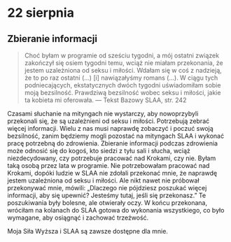
# 22 sierpnia

## Zbieranie informacji

> Choć byłam w programie od sześciu tygodni, a mój ostatni związek zakończył się osiem tygodni temu, wciąż nie miałam przekonania, że jestem uzależniona od seksu i miłości. Wdałam się w coś z nadzieją, że to po raz ostatni (...) [i] nawiązałyśmy romans (...). W ciągu tych podniecających, ekstatycznych dwóch tygodni uświadomiłam sobie moją bezsilność. Prawdziwą bezsilność wobec seksu i miłości, jakie ta kobieta mi oferowała. — Tekst Bazowy SLAA, str. 242

Czasami słuchanie na mityngach nie wystarczy, aby nowoprzybyli przekonali się, że są uzależnieni od seksu i miłości. Potrzebują zebrać więcej informacji. Wielu z nas musi naprawdę zobaczyć i poczuć swoją bezsilność, zanim będziemy mogli pozostać na mityngach SLAA i wykonać pracę potrzebną do zdrowienia. Zbieranie informacji podczas zdrowienia może odnosić się do kogoś, kto siedzi z tyłu sali i słucha, wciąż niezdecydowany, czy potrzebuje pracować nad Krokami, czy nie. Byłam taką osobą przez lata w programie. Nie potrzebowałam pracować nad Krokami, dopóki ludzie w SLAA nie zdołali przekonać mnie, że naprawdę jestem uzależniona od seksu i miłości. Ale nikt nawet nie próbował przekonywać mnie, mówili: „Dlaczego nie pójdziesz poszukać więcej informacji, aby się upewnić? Jesteśmy tutaj, jeśli się przekonasz.” Te poszukiwania były bolesne, ale otwierały oczy. W końcu przekonana, wróciłam na kolanach do SLAA gotowa do wykonania wszystkiego, co było wymagane, aby osiągnąć i zachować trzeźwość.

Moja Siła Wyższa i SLAA są zawsze dostępne dla mnie.
